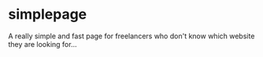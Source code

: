 # simplepage
A really simple and fast page for freelancers who don't know which website they are looking for...
